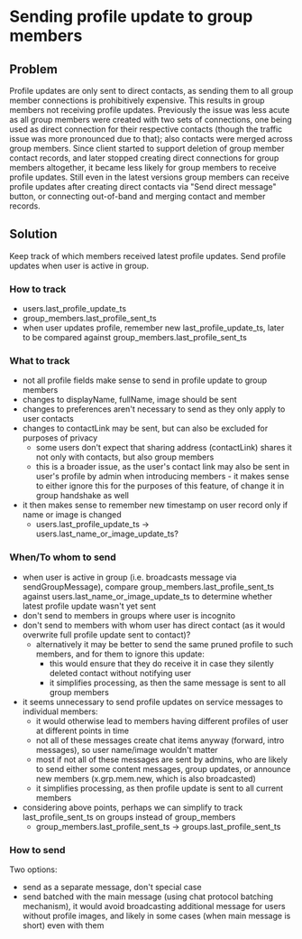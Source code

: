 # Sending profile update to group members

## Problem

Profile updates are only sent to direct contacts, as sending them to all group member connections is prohibitively expensive. This results in group members not receiving profile updates. Previously the issue was less acute as all group members were created with two sets of connections, one being used as direct connection for their respective contacts (though the traffic issue was more pronounced due to that); also contacts were merged across group members. Since client started to support deletion of group member contact records, and later stopped creating direct connections for group members altogether, it became less likely for group members to receive profile updates. Still even in the latest versions group members can receive profile updates after creating direct contacts via "Send direct message" button, or connecting out-of-band and merging contact and member records.

## Solution

Keep track of which members received latest profile updates. Send profile updates when user is active in group.

### How to track

- users.last_profile_update_ts
- group_members.last_profile_sent_ts
- when user updates profile, remember new last_profile_update_ts, later to be compared against group_members.last_profile_sent_ts

### What to track

- not all profile fields make sense to send in profile update to group members
- changes to displayName, fullName, image should be sent
- changes to preferences aren't necessary to send as they only apply to user contacts
- changes to contactLink may be sent, but can also be excluded for purposes of privacy
  - some users don't expect that sharing address (contactLink) shares it not only with contacts, but also group members
  - this is a broader issue, as the user's contact link may also be sent in user's profile by admin when introducing members - it makes sense to either ignore this for the purposes of this feature, of change it in group handshake as well
- it then makes sense to remember new timestamp on user record only if name or image is changed
  - users.last_profile_update_ts -> users.last_name_or_image_update_ts?

### When/To whom to send

- when user is active in group (i.e. broadcasts message via sendGroupMessage), compare group_members.last_profile_sent_ts against users.last_name_or_image_update_ts to determine whether latest profile update wasn't yet sent
- don't send to members in groups where user is incognito
- don't send to members with whom user has direct contact (as it would overwrite full profile update sent to contact)?
  - alternatively it may be better to send the same pruned profile to such members, and for them to ignore this update:
    - this would ensure that they do receive it in case they silently deleted contact without notifying user
    - it simplifies processing, as then the same message is sent to all group members
- it seems unnecessary to send profile updates on service messages to individual members:
  - it would otherwise lead to members having different profiles of user at different points in time
  - not all of these messages create chat items anyway (forward, intro messages), so user name/image wouldn't matter
  - most if not all of these messages are sent by admins, who are likely to send either some content messages, group updates, or announce new members (x.grp.mem.new, which is also broadcasted)
  - it simplifies processing, as then profile update is sent to all current members
- considering above points, perhaps we can simplify to track last_profile_sent_ts on groups instead of group_members
  - group_members.last_profile_sent_ts -> groups.last_profile_sent_ts

### How to send

Two options:
- send as a separate message, don't special case
- send batched with the main message (using chat protocol batching mechanism), it would avoid broadcasting additional message for users without profile images, and likely in some cases (when main message is short) even with them
